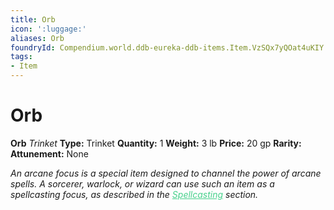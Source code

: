 ```yaml
---
title: Orb
icon: ':luggage:'
aliases: Orb
foundryId: Compendium.world.ddb-eureka-ddb-items.Item.VzSQx7yQOat4uKIY
tags:
- Item
---
```


# Orb

**Orb**
_Trinket_
**Type:** Trinket
**Quantity:** 1
**Weight:** 3 lb
**Price:** 20 gp
**Rarity:** 
**Attunement:** None

*An arcane focus is a special item designed to channel the power of arcane spells. A sorcerer, warlock, or wizard can use such an item as a spellcasting focus, as described in the <span style="color:#47d18c"><a style="color:#47d18c" title="Arcane Focus" href="https://www.dndbeyond.com/compendium/rules/basic-rules/spellcasting#MaterialM">Spellcasting</a></span> section.*